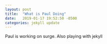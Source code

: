 ```yaml
---
layout: post
title:  "What is Paul Doing"
date:   2019-01-17 19:52:50 -0500
categories: jekyll update
---
```

Paul is working on surge. Also playing with jekyll
